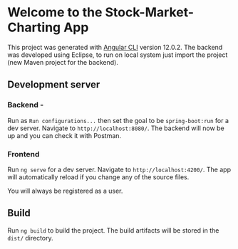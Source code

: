 # Welcome to the Stock-Market-Charting App

This project was generated with [Angular CLI](https://github.com/angular/angular-cli) version 12.0.2.
The backend was developed using Eclipse, to run on local system just import the project (new Maven project for the backend). 

## Development server

### Backend -
Run as `Run configurations...` then set the goal to be `spring-boot:run` for a dev server. Navigate to `http://localhost:8080/`. The backend will now be up and you can check it with Postman.

### Frontend
Run `ng serve` for a dev server. Navigate to `http://localhost:4200/`. The app will automatically reload if you change any of the source files.

You will always be registered as a user.

## Build

Run `ng build` to build the project. The build artifacts will be stored in the `dist/` directory.
